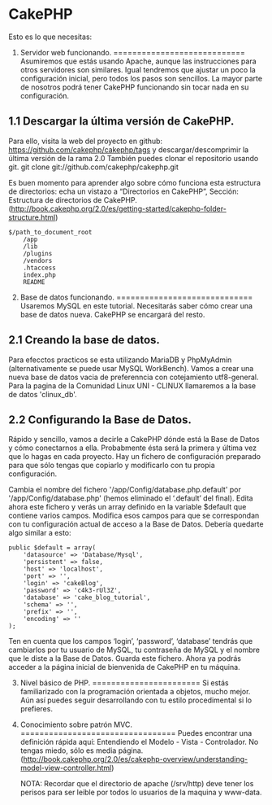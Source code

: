 CakePHP
=======

Esto es lo que necesitas:

1. Servidor web funcionando.
============================
Asumiremos que estás usando Apache, aunque las instrucciones para otros servidores son similares. Igual tendremos que ajustar un poco la configuración inicial, pero todos los pasos son sencillos. La mayor parte de nosotros podrá tener CakePHP funcionando sin tocar nada en su configuración.

1.1 Descargar la última versión de CakePHP.
-------------------------------------------
Para ello, visita la web del proyecto en github: https://github.com/cakephp/cakephp/tags y descargar/descomprimir la última versión de la rama 2.0
También puedes clonar el repositorio usando git. git clone git://github.com/cakephp/cakephp.git

Es buen momento para aprender algo sobre cómo funciona esta estructura de directorios: echa un vistazo a “Directorios en CakePHP”, Sección: Estructura de directorios de CakePHP.
(http://book.cakephp.org/2.0/es/getting-started/cakephp-folder-structure.html)

	$/path_to_document_root
	    /app
	    /lib
	    /plugins
	    /vendors
	    .htaccess
	    index.php
	    README

2. Base de datos funcionando.
=============================
Usaremos MySQL en este tutorial. Necesitarás saber cómo crear una base de datos nueva. CakePHP se encargará del resto.

2.1 Creando la base de datos.
-----------------------------
Para efecctos practicos se esta utilizando MariaDB y PhpMyAdmin (alternativamente se puede usar MySQL WorkBench). Vamos a crear una nueva base de datos vacia de preferenncia con cotejamiento utf8-general. Para la pagina de la Comunidad Linux UNI - CLINUX llamaremos a la base de datos 'clinux_db'.

2.2 Configurando la Base de Datos.
----------------------------------
Rápido y sencillo, vamos a decirle a CakePHP dónde está la Base de Datos y cómo conectarnos a ella. Probabmente ésta será la primera y última vez que lo hagas en cada proyecto. Hay un fichero de configuración preparado para que sólo tengas que copiarlo y modificarlo con tu propia configuración.

Cambia el nombre del fichero '/app/Config/database.php.default' por '/app/Config/database.php' (hemos eliminado el ‘.default’ del final).
Edita ahora este fichero y verás un array definido en la variable $default que contiene varios campos. Modifica esos campos para que se correspondan con tu configuración actual de acceso a la Base de Datos. Debería quedarte algo similar a esto:

	public $default = array(
	    'datasource' => 'Database/Mysql',
	    'persistent' => false,
	    'host' => 'localhost',
	    'port' => '',
	    'login' => 'cakeBlog',
	    'password' => 'c4k3-rUl3Z',
	    'database' => 'cake_blog_tutorial',
	    'schema' => '',
	    'prefix' => '',
	    'encoding' => ''
	);

Ten en cuenta que los campos ‘login’, ‘password’, ‘database’ tendrás que cambiarlos por tu usuario de MySQL, tu contraseña de MySQL y el nombre que le diste a la Base de Datos. Guarda este fichero.
Ahora ya podrás acceder a la página inicial de bienvenida de CakePHP en tu máquina.

3. Nivel básico de PHP.
=======================
Si estás familiarizado con la programación orientada a objetos, mucho mejor. Aún así puedes seguir desarrollando con tu estilo procedimental si lo prefieres.

4. Conocimiento sobre patrón MVC.
=================================
Puedes encontrar una definición rápida aquí: Entendiendo el Modelo - Vista - Controlador. No tengas miedo, sólo es media página.
(http://book.cakephp.org/2.0/es/cakephp-overview/understanding-model-view-controller.html)

	NOTA: Recordar que el directorio de apache (/srv/http) deve tener los perisos para ser leible por todos lo usuarios de la maquina y www-data.

